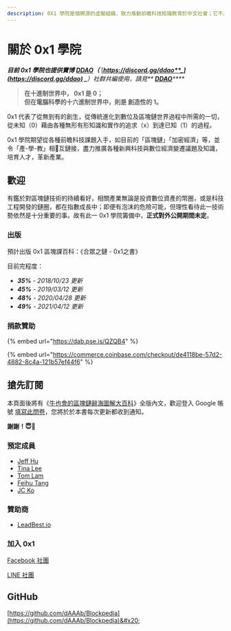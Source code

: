 ```yaml
---
description: 0X1 學院是個開源的虛擬組織，致力推動前瞻科技知識教育於中文社會；它不屬於任何人，同時，也屬於所有人。
---
```


# 關於 0x1 學院

_**目前 0x1 學院也提供寶博**_ [_**DDAO**_](ddao/)_**（**_ [_**https://discord.gg/ddao**_](https://discord.gg/ddao) _**）社群共編使用，請見**_ [_**DDAO**_](ddao/)_****_

> **在十進制世界中， 0x1 是 0；**\
> **但在電腦科學的十六進制世界中，則是 創造性的 1。**

0x1 代表了從無到有的創生，從傳統進化到數位及區塊鏈世界過程中所需的一切，從未知（0）藉由各種無形有形知識和實作的追求（x）到達已知（1）的過程。

0x1 學院期望從各種前瞻科技課題入手，如目前的「區塊鏈」「加密經濟」等，並令「產-學-教」相互鏈接，盡力推廣各種新興科技與數位經濟變遷議題及知識，培育人才，革新產業。

## 歡迎

有鑑於對區塊鏈技術的持續看好，相關產業無論是投資數位資產的幣圈，或是科技工程開發的鏈圈，都在指數成長中；即便有泡沫的危險可能，但理性看待此一技術勢依然是十分重要的事。故有此一 0x1 學院籌備中，**正式對外公開期間未定**。

### 出版

預計出版 0x1 區塊課百科：《合眾之鏈 - 0x1之書》

目前完程度：

* _**35%** - 2018/10/23 更新_
* _**45%** - 2019/03/12 更新_
* _**48%** - 2020/04/28 更新_
* _**49%** - 2021/04/12 更新_

### 捐款贊助

{% embed url="https://dab.pse.is/QZQB4" %}

{% embed url="https://commerce.coinbase.com/checkout/de4118be-57d2-4882-8c4a-121b57ef44f6" %}

## 搶先訂閱

本頁面後將有《[牛也會的區塊鏈辭海圖解大百科](blockpedia.md)》全版內文，歡迎登入 Google 帳號 [填寫此問卷](https://goo.gl/forms/iXXGvHa80jgtPJh52)，您將於於本書每次更新都收到通知。

**謝謝！😇🙇‍**

### 預定成員

* [Jeff Hu](https://medium.com/@jj1385jeff850527)
* [Tina Lee](https://medium.com/@tina26919742)
* [Tom Lam](https://www.linkedin.com/in/chungsang-tom-lam-586014158/)
* [Feihu Tang](http://www.andoromeda.net/)
* [JC Ko](https://medium.com/@daaab)

### 贊助商

* [LeadBest.io](http://leadbest.io)

### 加入 0x1

[Facebook 社團](https://www.facebook.com/groups/0x1block/)

[LINE 社團](http://line.me/ti/g/ia2540UHZd)&#x20;

## GitHub

[https://github.com/dAAAb/Blockpedia](https://github.com/dAAAb/Blockpedia)&#x20;
